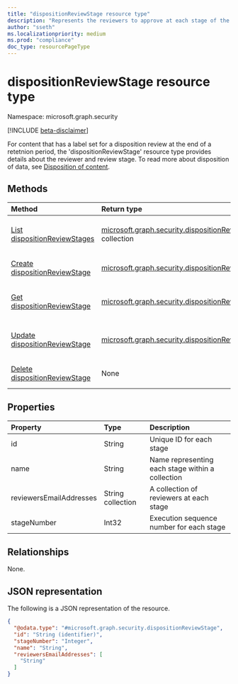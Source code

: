 ```yaml
---
title: "dispositionReviewStage resource type"
description: "Represents the reviewers to approve at each stage of the disposition process of a document."
author: "sseth"
ms.localizationpriority: medium
ms.prod: "compliance"
doc_type: resourcePageType
---
```


# dispositionReviewStage resource type

Namespace: microsoft.graph.security

[!INCLUDE [beta-disclaimer](../../includes/beta-disclaimer.md)]

For content that has a label set for a disposition review at the end of a retetnion period, the 'dispositionReviewStage' resource type provides details about the reviewer and review stage. To read more about disposition of data, see [Disposition of content](/microsoft-365/compliance/disposition).

## Methods
|Method|Return type|Description|
|:---|:---|:---|
|[List dispositionReviewStages](../api/security-retentionlabel-list-dispositionreviewstages.md)|[microsoft.graph.security.dispositionReviewStage](../resources/security-dispositionreviewstage.md) collection|Get a list of the [dispositionReviewStage](../resources/security-dispositionreviewstage.md) objects and their properties.|
|[Create dispositionReviewStage](../api/security-retentionlabel-post-dispositionreviewstages.md)|[microsoft.graph.security.dispositionReviewStage](../resources/security-dispositionreviewstage.md)|Create a new [dispositionReviewStage](../resources/security-dispositionreviewstage.md) object.|
|[Get dispositionReviewStage](../api/security-dispositionreviewstage-get.md)|[microsoft.graph.security.dispositionReviewStage](../resources/security-dispositionreviewstage.md)|Read the properties and relationships of a [dispositionReviewStage](../resources/security-dispositionreviewstage.md) object.|
|[Update dispositionReviewStage](../api/security-dispositionreviewstage-update.md)|[microsoft.graph.security.dispositionReviewStage](../resources/security-dispositionreviewstage.md)|Update the properties of a [dispositionReviewStage](../resources/security-dispositionreviewstage.md) object.|
|[Delete dispositionReviewStage](../api/security-retentionlabel-delete-dispositionreviewstages.md)|None|Deletes a [dispositionReviewStage](../resources/security-dispositionreviewstage.md) object.|

## Properties
|Property|Type|Description|
|:---|:---|:---|
|id|String|Unique ID for each stage|
|name|String|Name representing each stage within a collection|
|reviewersEmailAddresses|String collection|A collection of reviewers at each stage|
|stageNumber|Int32|Execution sequence number for each stage|


## Relationships
None.

## JSON representation
The following is a JSON representation of the resource.
<!-- {
  "blockType": "resource",
  "keyProperty": "id",
  "@odata.type": "microsoft.graph.security.dispositionReviewStage",
  "baseType": "microsoft.graph.entity",
  "openType": false
}
-->
``` json
{
  "@odata.type": "#microsoft.graph.security.dispositionReviewStage",
  "id": "String (identifier)",
  "stageNumber": "Integer",
  "name": "String",
  "reviewersEmailAddresses": [
    "String"
  ]
}
```
